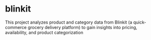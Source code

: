 # blinkit
This project analyzes product and category data from Blinkit (a quick-commerce grocery delivery platform) to gain insights into pricing, availability, and product categorization
